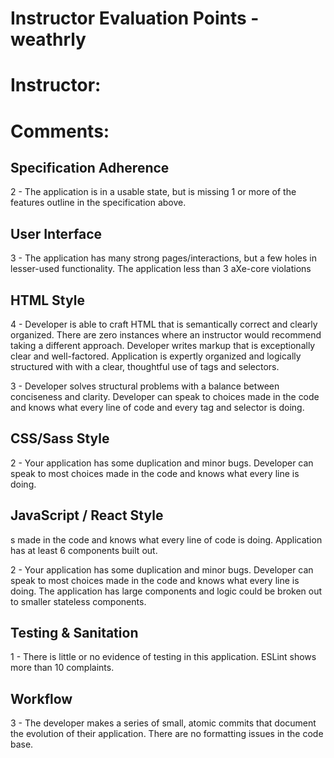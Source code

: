 # Instructor Evaluation Points - weathrly
# Instructor:
# Comments:

## Specification Adherence


2 - The application is in a usable state, but is missing 1 or more of the features outline in the specification above.


## User Interface


3 - The application has many strong pages/interactions, but a few holes in lesser-used functionality. The application less than 3 aXe-core violations

## HTML Style

4 - Developer is able to craft HTML that is semantically correct and clearly organized. There are zero instances where an instructor would recommend taking a different approach. Developer writes markup that is exceptionally clear and well-factored. Application is expertly organized and logically structured with with a clear, thoughtful use of tags and selectors.

3 - Developer solves structural problems with a balance between conciseness and clarity. Developer can speak to choices made in the code and knows what every line of code and every tag and selector is doing.


## CSS/Sass Style

2 - Your application has some duplication and minor bugs. Developer can speak to most choices made in the code and knows what every line is doing.



## JavaScript / React Style
s made in the code and knows what every line of code is doing. Application has at least 6 components built out.

2 - Your application has some duplication and minor bugs. Developer can speak to most choices made in the code and knows what every line is doing. The application has large components and logic could be broken out to smaller stateless components.


## Testing & Sanitation


1 - There is little or no evidence of testing in this application. ESLint shows more than 10 complaints.

## Workflow

3 - The developer makes a series of small, atomic commits that document the evolution of their application. There are no formatting issues in the code base.
